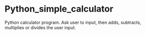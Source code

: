 # Python_simple_calculator
Python calculator program. Ask user to input, then adds, subtracts, multiplies or divides the user input. 
